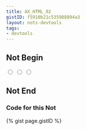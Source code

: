 ```yaml
---
title: AX_HTML_02
gistID: f5910b21c535988894a3
layout: nots-devtools
tags:
- devtools
---
```


<h2 aria-describedby="{{ page.gistID }}">Not Begin</h2>
<div class="rendered-not">
<!-- Bad: the id 'trout' should only occur once in the "page" -->
<input type="radio" id="trout" name="trout" value="rainbow"/>
<input type="radio" id="trout" name="trout" value="brook"/>
<input type="radio" id="trout" name="trout" value="lake"/>
</div> <!-- rendered-not -->

<h2 aria-describedby="{{ page.gistID }}">Not End</h2>

<h3 aria-describedby="{{ page.gistID }}">Code for this Not</h3>
{% gist page.gistID %}